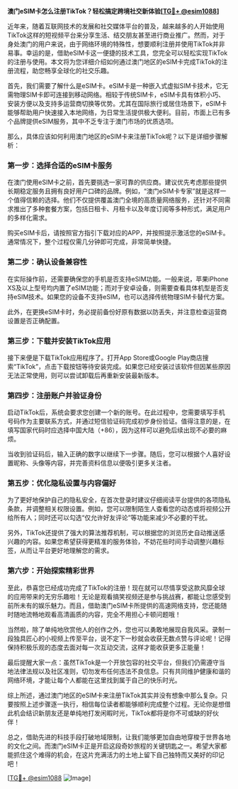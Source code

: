 **澳门eSIM卡怎么注册TikTok？轻松搞定跨境社交新体验[[TG💪+ @esim1088](https://t.me/s/esim1088)]**

近年来，随着互联网技术的发展和社交媒体平台的普及，越来越多的人开始使用TikTok这样的短视频平台来分享生活、结交朋友甚至进行商业推广。然而，对于身处澳门的用户来说，由于网络环境的特殊性，想要顺利注册并使用TikTok并非易事。幸运的是，借助eSIM卡这一便捷的技术工具，您完全可以轻松实现TikTok的注册与使用。本文将为您详细介绍如何通过澳门地区的eSIM卡完成TikTok的注册流程，助您畅享全球化的社交乐趣。

首先，我们需要了解什么是eSIM卡。eSIM卡是一种嵌入式虚拟SIM卡技术，它无需物理SIM卡即可连接到移动网络。相较于传统SIM卡，eSIM卡具有体积小巧、安装方便以及支持多运营商切换等优势。尤其在国际旅行或居住场景下，eSIM卡能够帮助用户快速接入本地网络，为日常生活提供极大便利。目前，市面上已有多个品牌提供eSIM服务，其中不乏专注于澳门市场的优质选项。

那么，具体应该如何利用澳门地区的eSIM卡来注册TikTok呢？以下是详细步骤解析：

### 第一步：选择合适的eSIM卡服务

在澳门使用eSIM卡之前，首先要挑选一家可靠的供应商。建议优先考虑那些提供长期稳定服务且拥有良好用户口碑的品牌。例如，“澳门eSIM卡专家”就是这样一个值得信赖的选择。他们不仅提供覆盖澳门全境的高质量网络服务，还针对不同需求推出了多种套餐方案，包括日租卡、月租卡以及年度订阅等多种形式，满足用户的多样化需求。

购买eSIM卡后，请按照官方指引下载对应的APP，并按照提示激活您的eSIM卡。通常情况下，整个过程仅需几分钟即可完成，非常简单快捷。

### 第二步：确认设备兼容性

在实际操作前，还需要确保您的手机是否支持eSIM功能。一般来说，苹果iPhone XS及以上型号均内置了eSIM功能；而对于安卓设备，则需要查看具体机型是否支持eSIM技术。如果您的设备不支持eSIM，也可以选择传统物理SIM卡替代方案。

此外，在更换eSIM卡时，务必提前备份好原有数据以防丢失，并注意检查运营商设置是否正确配置。

### 第三步：下载并安装TikTok应用

接下来便是下载TikTok应用程序了。打开App Store或Google Play商店搜索“TikTok”，点击下载按钮等待安装完成。如果您已经安装过该软件但因某些原因无法正常使用，则可以尝试卸载后再重新安装最新版本。

### 第四步：注册账户并验证身份

启动TikTok后，系统会要求您创建一个新的账号。在此过程中，您需要填写手机号码作为主要联系方式，并通过短信验证码完成初步身份验证。值得注意的是，在填写国家代码时应选择中国大陆（+86），因为这样可以避免后续出现不必要的麻烦。

当收到验证码后，输入正确的数字以继续下一步骤。随后，您可以根据个人喜好设置昵称、头像等内容，并完善资料信息以便吸引更多关注者。

### 第五步：优化隐私设置与内容偏好

为了更好地保护自己的隐私安全，在首次登录时建议仔细阅读平台提供的各项隐私条款，并调整相关权限设置。例如，您可以限制陌生人查看您的动态或将视频公开给所有人；同时还可以勾选“仅允许好友评论”等功能来减少不必要的干扰。

另外，TikTok还提供了强大的算法推荐机制，可以根据您的浏览历史自动推送感兴趣的内容。如果您希望获得更精准的服务体验，不妨花些时间手动调整兴趣标签，从而让平台更好地理解您的需求。

### 第六步：开始探索精彩世界

至此，恭喜您已经成功完成了TikTok的注册！现在就可以尽情享受这款风靡全球的应用带来的无穷乐趣啦！无论是观看搞笑视频还是参与挑战赛，都能让您感受到前所未有的娱乐魅力。而且，借助澳门eSIM卡所提供的高速网络支持，您还能随时随地流畅地观看高清画质的内容，完全不用担心卡顿问题哦！

当然啦，除了单纯地欣赏他人的创作之外，您也可以勇敢地展现自我风采。录制一段独具匠心的小视频上传至平台，说不定下一秒就会收获无数点赞与评论呢！记得保持积极乐观的态度去面对每一次互动交流，这样才能收获更多正能量！

最后提醒大家一点：虽然TikTok是一个开放包容的社交平台，但我们仍需遵守当地法律法规以及社区准则，切勿发布任何违法不良信息。只有共同维护健康和谐的网络环境，才能让每个人都能在这里找到属于自己的快乐时光。

综上所述，通过澳门地区的eSIM卡来注册TikTok其实并没有想象中那么复杂。只要按照上述步骤逐一执行，相信每位读者都能够顺利完成整个过程。无论你是想借此机会结识新朋友还是单纯地打发闲暇时光，TikTok都将是你不可或缺的好伙伴！

总之，借助先进的科技手段打破地域限制，让我们能够更加自由地穿梭于世界各地的文化之间。而澳门eSIM卡正是开启这段奇妙旅程的关键钥匙之一。希望大家都能抓住这个难得的机会，在这片充满活力的土地上留下自己独特而又美好的印记吧！

[[TG💪+ @esim1088](https://t.me/s/esim1088) ![Image](https://i.postimg.cc/4NQfJmqS/Snipaste-2025-05-13-00-14-12.png)]
